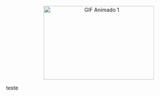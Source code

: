 <p align="center">
  <img src="https://www.google.com/url?sa=i&url=https%3A%2F%2Fgithub.com%2FLarissamrs&psig=AOvVaw1-L5ro7VKY-PXtHMeqcg1P&ust=1693191294992000&source=images&cd=vfe&opi=89978449&ved=0CBAQjRxqFwoTCJj-kJ_r-4ADFQAAAAAdAAAAABAE" alt="GIF Animado 1" width="300" height="200">
</p>

teste
